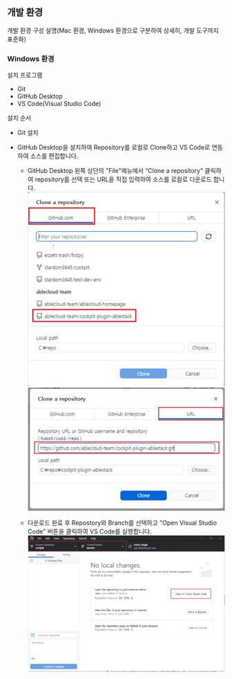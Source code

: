 ## 개발 환경

개발 환경 구성 설명(Mac 환경, Windows 환경으로 구분하여 상세히, 개발 도구까지 표준화)

### Windows 환경 
설치 프로그램

* Git
* GitHub Desktop
* VS Code(Visual Studio Code)

설치 순서

* Git 설치

* GitHub Desktop을 설치하여 Repository를 로컬로 Clone하고 VS Code로 연동하여 소스를 편집합니다.
	* GitHub Desktop 왼쪽 상단의 "File"메뉴에서  “Clone a repository" 클릭하여 repository를 선택 또는 URL을 직접 입력하여 소스를 로컬로 다운로드 합니다.  
	![enter image description here](https://raw.githubusercontent.com/stardom3645/wiki/main/wiki-img/git_hub_desktop(1).PNG)
	![enter image description here](https://raw.githubusercontent.com/stardom3645/wiki/main/wiki-img/git_hub_desktop(2).PNG)
	
	
	
	* 다운로드 완료 후 Repostory와 Branch를 선택하고 "Open Visual Studio Code" 버튼을 클릭하여 VS Code를 실행합니다. 
	![enter image description here](https://raw.githubusercontent.com/stardom3645/wiki/main/wiki-img/git_hub_desktop(3).PNG)

